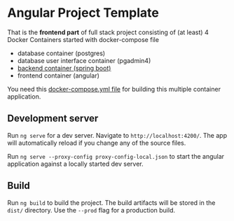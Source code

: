 # Angular Project Template

That is the **frontend part** of full stack project consisting of (at least) 4 Docker Containers 
started with docker-compose file
- database container (postgres)
- database user interface container (pgadmin4)
- [backend container (spring boot)](https://github.com/val3ri/springboot-project-template)
- frontend container (angular)

You need this [docker-compose.yml file](https://github.com/val3ri/infrastructure-for-fullstack-project) for building this multiple container application.

## Development server

Run `ng serve` for a dev server. Navigate to `http://localhost:4200/`. The app will automatically reload if you change any of the source files.

Run `ng serve --proxy-config proxy-config-local.json` to start the angular application against a locally started dev server. 

## Build

Run `ng build` to build the project. The build artifacts will be stored in the `dist/` directory. Use the `--prod` flag for a production build.

